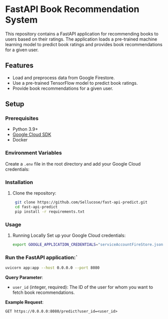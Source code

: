# FastAPI Book Recommendation System

This repository contains a FastAPI application for recommending books to users based on their ratings. The application loads a pre-trained machine learning model to predict book ratings and provides book recommendations for a given user.

## Features
- Load and preprocess data from Google Firestore.
- Use a pre-trained TensorFlow model to predict book ratings.
- Provide book recommendations for a given user.

## Setup

### Prerequisites
- Python 3.9+
- [Google Cloud SDK](https://cloud.google.com/sdk/docs/install)
- Docker

### Environment Variables
Create a `.env` file in the root directory and add your Google Cloud credentials:


### Installation
1. Clone the repository:
   ```sh
    git clone https://github.com/Sellucose/fast-api-predict.git
    cd fast-api-predict
    pip install -r requirements.txt

### Usage
1.  Running Locally
    Set up your Google Cloud credentials:
    ```sh
    export GOOGLE_APPLICATION_CREDENTIALS="serviceAccountFireStore.json"

### Run the FastAPI application:`
```bash
uvicorn app:app --host 0.0.0.0 --port 8080
```

**Query Parameter**:
- `user_id` (integer, required): The ID of the user for whom you want to fetch book recommendations.

**Example Request**:
```http
GET https://0.0.0.0:8080/predict?user_id=<user_id>